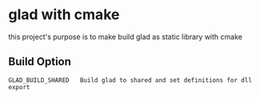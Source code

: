 # glad with cmake

this project's purpose is to make build glad as static library with cmake

## Build Option

```
GLAD_BUILD_SHARED   Build glad to shared and set definitions for dll export
```

